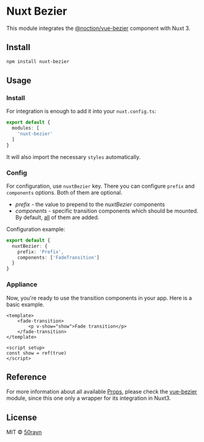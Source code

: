 # Nuxt Bezier

This module integrates the [@noction/vue-bezier](https://github.com/Noction/vue-bezier) component with Nuxt 3.

## Install

```bash
npm install nuxt-bezier
```

## Usage

### Install

For integration is enough to add it into your `nuxt.config.ts`:

```typescript
export default {
  modules: [
    'nuxt-bezier'
  ]
}
```

It will also import the necessary `styles` automatically.

### Config

For configuration, use `nuxtBezier` key. There you can configure `prefix` and `components` options. Both of them are optional.

- _prefix_ - the value to prepend to the _nuxtBezier_ components
- _components_ - specific transition components which should be mounted. By default, [all](https://github.com/Noction/vue-bezier#list-of-available-transitions) of them are added. 

Configuration example: 

```typescript
export default {
  nuxtBezier: {
    prefix: 'Prefix',
    components: ['FadeTransition']
  }
}
```

### Appliance

Now, you're ready to use the transition components in your app. Here is a basic example.

```vue
<template>
    <fade-transition>
        <p v-show="show">Fade transition</p>
    </fade-transition>
</template>

<script setup>
const show = ref(true)
</script>
```

## Reference

For more information about all available [Props](https://github.com/Noction/vue-bezier#props), please check the [vue-bezier](https://github.com/Noction/vue-bezier) module, since this one only a wrapper for its integration in Nuxt3.

## License

MIT © [50rayn](https://github.com/50rayn)
